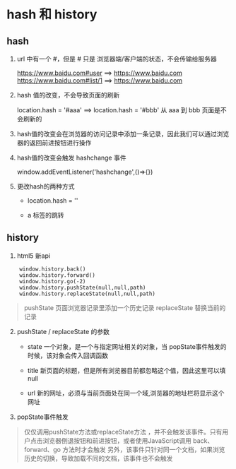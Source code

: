# hash 和 history

## hash

1. url 中有一个 #，但是 # 只是 浏览器端/客户端的状态，不会传输给服务器

    https://www.baidu.com#user ==>  https://www.baidu.com
    https://www.baidu.com#list/1 ==> https://www.baidu.com

2. hash 值的改变，不会导致页面的刷新

    location.hash = '#aaa'  ==> location.hash = '#bbb' 从 aaa 到 bbb 页面是不会刷新的

3. hash值的改变会在浏览器的访问记录中添加一条记录，因此我们可以通过浏览器的返回前进按钮进行操作

4. hash值的改变会触发 hashchange 事件

    window.addEventListener('hashchange',()=>{})

5. 更改hash的两种方式
    
    + location.hash = ''

    + a 标签的跳转

## history

1. html5 新api

```
    window.history.back()
    window.history.forward()
    window.history.go(-2)
    window.history.pushState(null,null,path)
    window.history.replaceState(null,null,path)
```
> pushState 页面浏览器记录里添加一个历史记录
> replaceState 替换当前的记录

2. pushState / replaceState 的参数

    + state 一个对象，是一个与指定网址相关的对象，当 popState事件触发的时候，该对象会传入回调函数

    + title  新页面的标题，但是所有浏览器目前都忽略这个值，因此这里可以填null

    + url  新的网址，必须与当前页面处在同一个域,浏览器的地址栏将显示这个网址

3. popState事件触发

> 仅仅调用pushState方法或replaceState方法 ，并不会触发该事件。只有用户点击浏览器倒退按钮和前进按钮，或者使用JavaScript调用 back、forward、go 方法时才会触发
> 另外，该事件只针对同一个文档，如果浏览历史的切换，导致加载不同的文档，该事件也不会触发